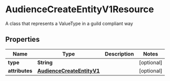 

# AudienceCreateEntityV1Resource

A class that represents a ValueType in a guild compliant way

## Properties

Name | Type | Description | Notes
------------ | ------------- | ------------- | -------------
**type** | **String** |  |  [optional]
**attributes** | [**AudienceCreateEntityV1**](AudienceCreateEntityV1.md) |  |  [optional]



